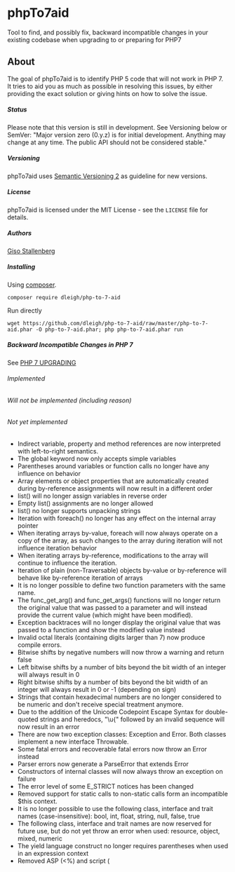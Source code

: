 # phpTo7aid
Tool to find, and possibly fix, backward incompatible changes in your existing codebase when upgrading to or preparing for PHP7

About
-----
The goal of phpTo7aid is to identify PHP 5 code that will not work in PHP 7. It tries to aid you as much as possible in resolving this issues, by either providing the exact solution or giving hints on how to solve the issue.

##### Status #####
Please note that this version is still in development. See Versioning below or SemVer: "Major version zero (0.y.z) is for initial development. Anything may change at any time. The public API should not be considered stable."


##### Versioning #####
phpTo7aid uses [Semantic Versioning 2](http://semver.org/) as guideline for new versions.


##### License #####
phpTo7aid is licensed under the MIT License - see the `LICENSE` file for details.


##### Authors #####
[Giso Stallenberg](https://github.com/gisostallenberg/)


##### Installing #####
Using [composer](https://getcomposer.org/download/).

`composer require dleigh/php-to-7-aid`

Run directly

`wget https://github.com/dleigh/php-to-7-aid/raw/master/php-to-7-aid.phar -O php-to-7-aid.phar; php php-to-7-aid.phar run`


##### Backward Incompatible Changes in PHP 7 #####

See [PHP 7 UPGRADING](https://github.com/php/php-src/blob/php-7.0.0alpha2/UPGRADING)

###### Implemented ######

###### Will not be implemented (including reason) ######

###### Not yet implemented ######
* Indirect variable, property and method references are now interpreted with left-to-right semantics.
* The global keyword now only accepts simple variables
* Parentheses around variables or function calls no longer have any influence on behavior
* Array elements or object properties that are automatically created during by-reference assignments will now result in a different order
* list() will no longer assign variables in reverse order
* Empty list() assignments are no longer allowed
* list() no longer supports unpacking strings
* Iteration with foreach() no longer has any effect on the internal array pointer
* When iterating arrays by-value, foreach will now always operate on a copy of the array, as such changes to the array during iteration will not influence iteration behavior
* When iterating arrays by-reference, modifications to the array will continue to influence the iteration.
* Iteration of plain (non-Traversable) objects by-value or by-reference will behave like by-reference iteration of arrays
* It is no longer possible to define two function parameters with the same name.
* The func_get_arg() and func_get_args() functions will no longer return the original value that was passed to a parameter and will instead provide the current value (which might have been modified).
* Exception backtraces will no longer display the original value that was passed to a function and show the modified value instead
* Invalid octal literals (containing digits larger than 7) now produce compile errors.
* Bitwise shifts by negative numbers will now throw a warning and return false
* Left bitwise shifts by a number of bits beyond the bit width of an integer will always result in 0
* Right bitwise shifts by a number of bits beyond the bit width of an integer will always result in 0 or -1 (depending on sign)
* Strings that contain hexadecimal numbers are no longer considered to be numeric and don't receive special treatment anymore.
* Due to the addition of the Unicode Codepoint Escape Syntax for double-quoted strings and heredocs, "\u{" followed by an invalid sequence will now result in an error
* There are now two exception classes: Exception and Error. Both classes implement a new interface Throwable.
* Some fatal errors and recoverable fatal errors now throw an Error instead
* Parser errors now generate a ParseError that extends Error
* Constructors of internal classes will now always throw an exception on failure
* The error level of some E_STRICT notices has been changed
* Removed support for static calls to non-static calls form an incompatible $this context.
* It is no longer possible to use the following class, interface and trait names (case-insensitive): bool, int, float, string, null, false, true
* The following class, interface and trait names are now reserved for future use, but do not yet throw an error when used: resource, object, mixed, numeric
* The yield language construct no longer requires parentheses when used in an expression context
* Removed ASP (<%) and script (<script language=php>) tags
* Removed support for assigning the result of new by reference* Removed support for scoped calls to non-static methods from an incompatible $this context
* Removed support for #-style comments in ini files
* $HTTP_RAW_POST_DATA is no longer available
* call_user_method() and call_user_method_array() no longer exists
* ob_start() no longer issues an E_ERROR, but instead an E_RECOVERABLE_ERROR in case an output buffer is created in an output buffer handler
* Improved zend_qsort(using hybrid sorting algo) for better performance, and also renamed zend_qsort to zend_sort.
* Added stable sorting algo zend_insert_sort
* Removed dl() function on fpm-fcgi
* setcookie() with an empty cookie name now issues a WARNING and doesn't send an empty set-cookie header line anymore
* Removed support for disabling the CURLOPT_SAFE_UPLOAD option. All curl file uploads must use the curl_file / CURLFile APIs
* Removed $is_dst parameter from mktime() and gmmktime()
* dba_delete() now returns false if the key was not found for the inifile handler, too.
* GMP requires libgmp version 4.2 or newer now
* gmp_setbit() and gmp_clrbit() now return FALSE for negative indices, making them consistent with other GMP functions
* Removed deprecated aliases datefmt_set_timezone_id() and IntlDateFormatter::setTimeZoneID().
* Added LIBXML_BIGLINES parser option
* Removed deprecated mcrypt_generic_end() alias in favor of mcrypt_generic_deinit()
* Removed deprecated mcrypt_ecb(), mcrypt_cbc(), mcrypt_cfb() and mcrypt_ofb() functions in favor of mcrypt_encrypt() and mcrypt_decrypt() with an MCRYPT_MODE_* flag
* session_start() accepts all INI settings as array. e.g. ['cache_limiter'=>'private'] sets session.cache_limiter=private. It also supports 'read_and_close' which closes session data immediately after read data
* Save handler accepts validate_sid(), update_timestamp() which validates session ID existence, updates timestamp of session data
* SessionUpdateTimestampHandlerInterface is added. validateSid(), updateTimestamp() is defined in the interface.
* session.lazy_write(default=On) INI setting enables only write session data when session data is updated.
* Removed opcache.load_comments configuration directive
* Removed the "rsa_key_size" SSL context option in favor of automatically setting the appropriate size given the negotiated crypto algorithm
* Removed "CN_match" and "SNI_server_name" SSL context options.
* Removed support for /e (PREG_REPLACE_EVAL) modifier
* Removed PGSQL_ATTR_DISABLE_NATIVE_PREPARED_STATEMENT attribute in favor of ATTR_EMULATE_PREPARES
* Removed string category support in setlocale()
* Removed set_magic_quotes_runtime() and its alias magic_quotes_runtime()
* Rejected RFC 7159 incompatible number formats in json_decode string - top level (07, 0xff, .1, -.1) and all levels ([1.], [1.e1])
* Calling json_decode with 1st argument equal to empty PHP string or value that after casting to string is empty string (NULL, FALSE) results in JSON syntax error
* Removed set_socket_blocking() in favor of its alias stream_set_blocking()
* Removed xsl.security_prefs ini option. Use XsltProcessor::setSecurityPrefs() instead

